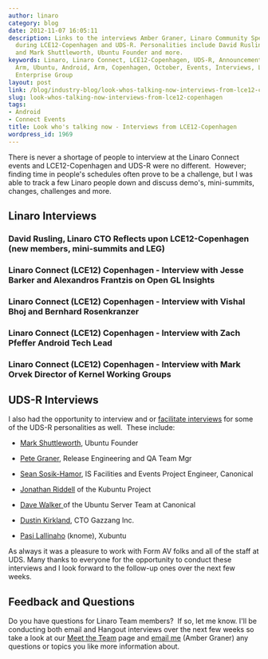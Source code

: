 ```yaml
---
author: linaro
category: blog
date: 2012-11-07 16:05:11
description: Links to the interviews Amber Graner, Linaro Community Specialist conducted
  during LCE12-Copenhagen and UDS-R. Personalities include David Rusling, Linaro CTO
  and Mark Shuttleworth, Ubuntu Founder and more.
keywords: Linaro, Linaro Connect, LCE12-Copenhagen, UDS-R, Announcement, Linux on
  Arm, Ubuntu, Android, Arm, Copenhagen, October, Events, Interviews, LEG, Linaro
  Enterprise Group
layout: post
link: /blog/industry-blog/look-whos-talking-now-interviews-from-lce12-copenhagen/
slug: look-whos-talking-now-interviews-from-lce12-copenhagen
tags:
- Android
- Connect Events
title: Look who's talking now - Interviews from LCE12-Copenhagen
wordpress_id: 1969
---
```


There is never a shortage of people to interview at the Linaro Connect events and LCE12-Copenhagen and UDS-R were no different.  However; finding time in people's schedules often prove to be a challenge, but I was able to track a few Linaro people down and discuss demo's, mini-summits, changes, challenges and more.

## Linaro Interviews

### David Rusling, Linaro CTO Reflects upon LCE12-Copenhagen (new members, mini-summits and LEG)

### Linaro Connect (LCE12) Copenhagen - Interview with Jesse Barker and Alexandros Frantzis on Open GL Insights

### Linaro Connect (LCE12) Copenhagen - Interview with Vishal Bhoj and Bernhard Rosenkranzer

### Linaro Connect (LCE12) Copenhagen - Interview with Zach Pfeffer Android Tech Lead

### Linaro Connect (LCE12) Copenhagen - Interview with Mark Orvek Director of Kernel Working Groups

## UDS-R Interviews

I also had the opportunity to interview and or [facilitate interviews](http://www.youtube.com/user/ubuntudevelopers) for some of the UDS-R personalities as well.  These include:

- [Mark Shuttleworth](http://youtu.be/RS89kvoGFLs), Ubuntu Founder

- [Pete Graner](http://youtu.be/iQl6qR9yJzk), Release Engineering and QA Team Mgr

- [Sean Sosik-Hamor](http://youtu.be/oQ-Fu6HPTQQ), IS Facilities and Events Project Engineer, Canonical

- [Jonathan Riddell](http://youtu.be/kEotr1Qi1bQ) of the Kubuntu Project

- [Dave Walker ](http://youtu.be/AHLM34RZIek)of the Ubuntu Server Team at Canonical

- [Dustin Kirkland](http://youtu.be/i1Wo9kAR4oA), CTO Gazzang Inc.

- [Pasi Lallinaho](http://youtu.be/2obH7ugvIsQ) (knome), Xubuntu

As always it was a pleasure to work with Form AV folks and all of the staff at UDS. Many thanks to everyone for the opportunity to conduct these interviews and I look forward to the follow-up ones over the next few weeks.

## Feedback and Questions

Do you have questions for Linaro Team members?  If so, let me know. I'll be conducting both email and Hangout interviews over the next few weeks so take a look at our [Meet the Team](/about/) page and [email me](mailto:akgraner@linaro.org) (Amber Graner) any questions or topics you like more information about.